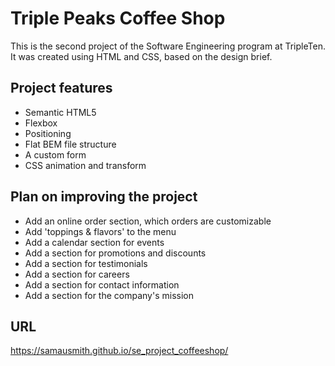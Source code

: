 # Triple Peaks Coffee Shop

This is the second project of the Software Engineering program at TripleTen. It was created using HTML and CSS, based on the design brief.

## Project features

- Semantic HTML5
- Flexbox
- Positioning
- Flat BEM file structure
- A custom form
- CSS animation and transform

## Plan on improving the project

- Add an online order section, which orders are customizable
- Add 'toppings & flavors' to the menu
- Add a calendar section for events
- Add a section for promotions and discounts
- Add a section for testimonials
- Add a section for careers
- Add a section for contact information
- Add a section for the company's mission

## URL
https://samausmith.github.io/se_project_coffeeshop/
